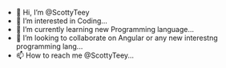 - 👋 Hi, I’m @ScottyTeey
- 👀 I’m interested in Coding...
- 🌱 I’m currently learning new Programming language...
- 💞️ I’m looking to collaborate on Angular or any new interestng programming lang...
- 📫 How to reach me @ScottyTeey...

<!---
ScottyTeey/ScottyTeey is a ✨ special ✨ repository because its `README.md` (this file) appears on your GitHub profile.
You can click the Preview link to take a look at your changes.
--->
